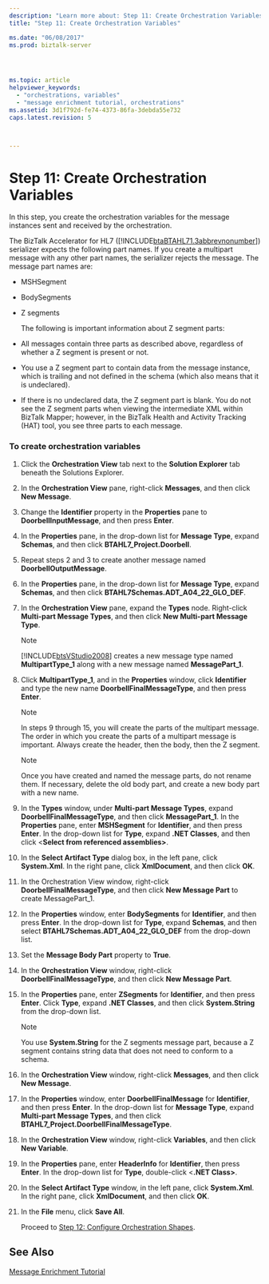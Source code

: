 ```yaml
---
description: "Learn more about: Step 11: Create Orchestration Variables"
title: "Step 11: Create Orchestration Variables"

ms.date: "06/08/2017"
ms.prod: biztalk-server




ms.topic: article
helpviewer_keywords: 
  - "orchestrations, variables"
  - "message enrichment tutorial, orchestrations"
ms.assetid: 3d1f792d-fe74-4373-86fa-3debda55e732
caps.latest.revision: 5



---
```

# Step 11: Create Orchestration Variables
In this step, you create the orchestration variables for the message instances sent and received by the orchestration.  
  
 The BizTalk Accelerator for HL7 ([!INCLUDE[btaBTAHL71.3abbrevnonumber](../../includes/btabtahl71-3abbrevnonumber-md.md)]) serializer expects the following part names. If you create a multipart message with any other part names, the serializer rejects the message. The message part names are:  
  
- MSHSegment  
  
- BodySegments  
  
- Z segments  
  
  The following is important information about Z segment parts:  
  
- All messages contain three parts as described above, regardless of whether a Z segment is present or not.  
  
- You use a Z segment part to contain data from the message instance, which is trailing and not defined in the schema (which also means that it is undeclared).  
  
- If there is no undeclared data, the Z segment part is blank. You do not see the Z segment parts when viewing the intermediate XML within BizTalk Mapper; however, in the BizTalk Health and Activity Tracking (HAT) tool, you see three parts to each message.  
  
### To create orchestration variables  
  
1. Click the **Orchestration View** tab next to the **Solution Explorer** tab beneath the Solutions Explorer.  
  
2. In the **Orchestration View** pane, right-click **Messages**, and then click **New Message**.  
  
3. Change the **Identifier** property in the **Properties** pane to **DoorbellInputMessage**, and then press **Enter**.  
  
4. In the **Properties** pane, in the drop-down list for **Message Type**, expand **Schemas**, and then click **BTAHL7_Project.Doorbell**.  
  
5. Repeat steps 2 and 3 to create another message named **DoorbellOutputMessage**.  
  
6. In the **Properties** pane, in the drop-down list for **Message Type**, expand **Schemas**, and then click **BTAHL7Schemas.ADT_A04_22_GLO_DEF**.  
  
7. In the **Orchestration View** pane, expand the **Types** node. Right-click **Multi-part Message Types**, and then click **New Multi-part Message Type**.  
  
   > [!NOTE]
   >  [!INCLUDE[btsVStudio2008](../../includes/btsvstudio2008-md.md)] creates a new message type named **MultipartType_1** along with a new message named **MessagePart_1**.  
  
8. Click **MultipartType_1**, and in the **Properties** window, click **Identifier** and type the new name **DoorbellFinalMessageType**, and then press **Enter**.  
  
   > [!NOTE]
   >  In steps 9 through 15, you will create the parts of the multipart message. The order in which you create the parts of a multipart message is important. Always create the header, then the body, then the Z segment.  
  
   > [!NOTE]
   >  Once you have created and named the message parts, do not rename them. If necessary, delete the old body part, and create a new body part with a new name.  
  
9. In the **Types** window, under **Multi-part Message Types**, expand **DoorbellFinalMessageType**, and then click **MessagePart_1**. In the **Properties** pane, enter **MSHSegment** for **Identifier**, and then press **Enter**. In the drop-down list for **Type**, expand **.NET Classes**, and then click \<**Select from referenced assemblies\>**.  
  
10. In the **Select Artifact Type** dialog box, in the left pane, click **System.Xml**. In the right pane, click **XmlDocument**, and then click **OK**.  
  
11. In the Orchestration View window, right-click **DoorbellFinalMessageType**, and then click **New Message Part** to create MessagePart_1.  
  
12. In the **Properties** window, enter **BodySegments** for **Identifier**, and then press **Enter**. In the drop-down list for **Type**, expand **Schemas**, and then select **BTAHL7Schemas.ADT_A04_22_GLO_DEF** from the drop-down list.  
  
13. Set the **Message Body Part** property to **True**.  
  
14. In the **Orchestration View** window, right-click **DoorbellFinalMessageType**, and then click **New Message Part**.  
  
15. In the **Properties** pane, enter **ZSegments** for **Identifier**, and then press **Enter**. Click **Type**, expand **.NET Classes**, and then click **System.String** from the drop-down list.  
  
    > [!NOTE]
    >  You use **System.String** for the Z segments message part, because a Z segment contains string data that does not need to conform to a schema.  
  
16. In the **Orchestration View** window, right-click **Messages**, and then click **New Message**.  
  
17. In the **Properties** window, enter **DoorbellFinalMessage** for **Identifier**, and then press **Enter**. In the drop-down list for **Message Type**, expand **Multi-part Message Types**, and then click **BTAHL7_Project.DoorbellFinalMessageType**.  
  
18. In the **Orchestration View** window, right-click **Variables**, and then click **New Variable**.  
  
19. In the **Properties** pane, enter **HeaderInfo** for **Identifier**, then press **Enter**. In the drop-down list for **Type**, double-click \<**.NET Class\>**.  
  
20. In the **Select Artifact Type** window, in the left pane, click **System.Xml**. In the right pane, click **XmlDocument**, and then click **OK**.  
  
21. In the **File** menu, click **Save All**.  
  
    Proceed to [Step 12: Configure Orchestration Shapes](../../adapters-and-accelerators/accelerator-hl7/step-12-configure-orchestration-shapes.md).  
  
## See Also  
 [Message Enrichment Tutorial](../../adapters-and-accelerators/accelerator-hl7/message-enrichment-tutorial.md)
